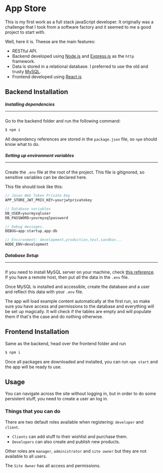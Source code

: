# App Store

This is my first work as a full stack javaScript developer. It originally was a challenge that I took from a software factory and it seemed to me a good project to start with.

Well, here it is. Theese are the main features:

- RESTful API.
- Backend developed using [Node.js](https://nodejs.org/en/) and [Express.js](http://expressjs.com/en/) as the `http` framework.
- Data is stored in a relational database. I preferred to use the old and trusty [MySQL](https://www.mysql.com/).
- Frontend developed using [React.js](https://reactjs.org/)

## Backend Installation

##### Installing dependencies <hr>

Go to the backend folder and run the following command:

```sh
$ npm i
```

All dependency references are stored in the `package.json` file, so `npm` should know what to do.

##### Setting up environment variables <hr>

Create the `.env` file at the root of the project. This file is gitignored, so sensitive variables can be declared here.

This file should look like this:

```js
// Jason Web Token Private Key
APP_STORE_JWT_PRIV_KEY=yourjwtprivatekey

// Database variables
DB_USER=yourmysqluser
DB_PASSWORD=yourmysqlpassword

// Debug messages.
DEBUG=app:startup,app:db

// Environment: development,production,test,sandbox...
NODE_ENV=development
```

##### Database Setup <hr>

If you need to install MySQL server on your machine, check [this reference](https://dev.mysql.com/doc/refman/8.0/en/installing.html). If you have a remote host, then put all the data in the `.env` file.

Once MySQL is installed and accessible, create the database and a user and reflect this data with your `.env` file.

The app will load example content automatically at the first run, so make sure you have access and permissions to the database and everything will be set up magically. It will check if the tables are empty and will populate them if that's the case and do nothing otherwise.

## Frontend Installation

Same as the backend, head over the frontend folder and run

```sh
$ npm i
```

Once all packages are downloaded and installed, you can run `npm start` and the app will be ready to use.

## Usage

You can navigate across the site without logging in, but in order to do some persistent stuff, you need to create a user an log in.

### Things that you can do

There are two default roles available when registering: `developer` and `client`.

- `Clients` can add stuff to their wishlist and purchase them.
- `Developers` can also create and publish new products.

Other roles are `manager`, `administrator` and `site owner` but they are not available to all users.

The `Site Owner` has all access and permissions.